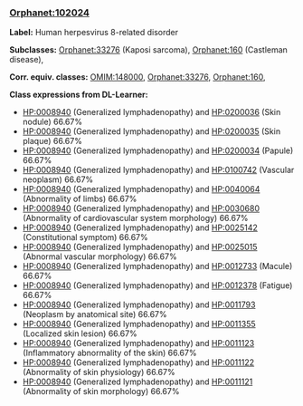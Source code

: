 
### [Orphanet:102024](http://www.orpha.net/ORDO/Orphanet_102024)
**Label:** Human herpesvirus 8-related disorder

**Subclasses:** [Orphanet:33276](http://www.orpha.net/ORDO/Orphanet_33276) (Kaposi sarcoma), [Orphanet:160](http://www.orpha.net/ORDO/Orphanet_160) (Castleman disease), 

**Corr. equiv. classes:** [OMIM:148000](http://purl.obolibrary.org/obo/OMIM_148000), [Orphanet:33276](http://www.orpha.net/ORDO/Orphanet_33276), [Orphanet:160](http://www.orpha.net/ORDO/Orphanet_160), 

**Class expressions from DL-Learner:**

- [HP:0008940](http://purl.obolibrary.org/obo/HP_0008940) (Generalized lymphadenopathy) and [HP:0200036](http://purl.obolibrary.org/obo/HP_0200036) (Skin nodule) 66.67%
- [HP:0008940](http://purl.obolibrary.org/obo/HP_0008940) (Generalized lymphadenopathy) and [HP:0200035](http://purl.obolibrary.org/obo/HP_0200035) (Skin plaque) 66.67%
- [HP:0008940](http://purl.obolibrary.org/obo/HP_0008940) (Generalized lymphadenopathy) and [HP:0200034](http://purl.obolibrary.org/obo/HP_0200034) (Papule) 66.67%
- [HP:0008940](http://purl.obolibrary.org/obo/HP_0008940) (Generalized lymphadenopathy) and [HP:0100742](http://purl.obolibrary.org/obo/HP_0100742) (Vascular neoplasm) 66.67%
- [HP:0008940](http://purl.obolibrary.org/obo/HP_0008940) (Generalized lymphadenopathy) and [HP:0040064](http://purl.obolibrary.org/obo/HP_0040064) (Abnormality of limbs) 66.67%
- [HP:0008940](http://purl.obolibrary.org/obo/HP_0008940) (Generalized lymphadenopathy) and [HP:0030680](http://purl.obolibrary.org/obo/HP_0030680) (Abnormality of cardiovascular system morphology) 66.67%
- [HP:0008940](http://purl.obolibrary.org/obo/HP_0008940) (Generalized lymphadenopathy) and [HP:0025142](http://purl.obolibrary.org/obo/HP_0025142) (Constitutional symptom) 66.67%
- [HP:0008940](http://purl.obolibrary.org/obo/HP_0008940) (Generalized lymphadenopathy) and [HP:0025015](http://purl.obolibrary.org/obo/HP_0025015) (Abnormal vascular morphology) 66.67%
- [HP:0008940](http://purl.obolibrary.org/obo/HP_0008940) (Generalized lymphadenopathy) and [HP:0012733](http://purl.obolibrary.org/obo/HP_0012733) (Macule) 66.67%
- [HP:0008940](http://purl.obolibrary.org/obo/HP_0008940) (Generalized lymphadenopathy) and [HP:0012378](http://purl.obolibrary.org/obo/HP_0012378) (Fatigue) 66.67%
- [HP:0008940](http://purl.obolibrary.org/obo/HP_0008940) (Generalized lymphadenopathy) and [HP:0011793](http://purl.obolibrary.org/obo/HP_0011793) (Neoplasm by anatomical site) 66.67%
- [HP:0008940](http://purl.obolibrary.org/obo/HP_0008940) (Generalized lymphadenopathy) and [HP:0011355](http://purl.obolibrary.org/obo/HP_0011355) (Localized skin lesion) 66.67%
- [HP:0008940](http://purl.obolibrary.org/obo/HP_0008940) (Generalized lymphadenopathy) and [HP:0011123](http://purl.obolibrary.org/obo/HP_0011123) (Inflammatory abnormality of the skin) 66.67%
- [HP:0008940](http://purl.obolibrary.org/obo/HP_0008940) (Generalized lymphadenopathy) and [HP:0011122](http://purl.obolibrary.org/obo/HP_0011122) (Abnormality of skin physiology) 66.67%
- [HP:0008940](http://purl.obolibrary.org/obo/HP_0008940) (Generalized lymphadenopathy) and [HP:0011121](http://purl.obolibrary.org/obo/HP_0011121) (Abnormality of skin morphology) 66.67%


